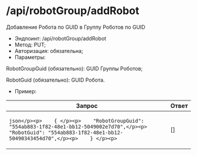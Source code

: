# /api/robotGroup/addRobot

Добавление Робота по GUID в Группу Роботов по GUID

* Эндпоинт: /api/robotGroup/addRobot&#x20;
* Метод: PUT;
* Авторизация: обязательна;
* Параметры:

RobotGroupGuid (обязательно): GUID Группы Роботов;

RobotGuid (обязательно): GUID Робота.

* Пример:

| Запрос                                                                                                                                                                                      | Ответ  |
| ------------------------------------------------------------------------------------------------------------------------------------------------------------------------------------------- | ------ |
| <p>```json</p><p>    { </p><p>    "RobotGroupGuid": "554ab883-1f82-48e1-bb12-5049002e7d70",</p><p>    "RobotGuid": "554ab883-1f82-48e1-bb12-50490343454d70",</p><p>    } </p><p>    ```</p> |   \[]  |
